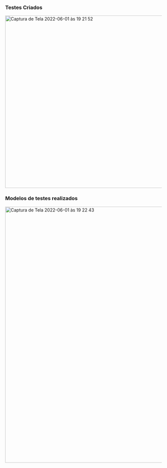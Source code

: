 ### Testes Criados

<img width="553" alt="Captura de Tela 2022-06-01 às 19 21 52" src="https://user-images.githubusercontent.com/7662248/171511476-3183e8a3-0a3c-4111-a9bf-046269b74eb8.png">


### Modelos de testes realizados

<img width="821" alt="Captura de Tela 2022-06-01 às 19 22 43" src="https://user-images.githubusercontent.com/7662248/171511572-97e50d23-5b4d-425f-b866-21c938b14110.png">

